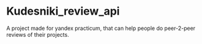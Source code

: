 # Kudesniki_review_api
A project made for yandex practicum, that can help people do peer-2-peer reviews of their projects.
